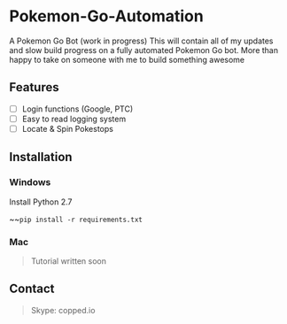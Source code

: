 # Pokemon-Go-Automation
A Pokemon Go Bot (work in progress)
This will contain all of my updates and slow build progress on a fully automated Pokemon Go bot. More than happy to take on someone with me to build something awesome

## Features
- [ ] Login functions (Google, PTC)
- [ ] Easy to read logging system
- [ ] Locate & Spin Pokestops

## Installation
### Windows
Install Python 2.7

~~`pip install -r requirements.txt`

### Mac
> Tutorial written soon

## Contact
> Skype: copped.io